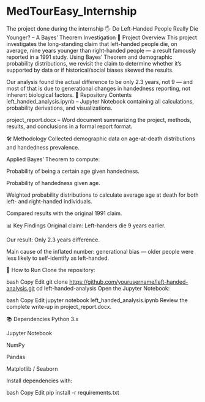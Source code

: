 # MedTourEasy_Internship
The project done during the internship
🖐 Do Left-Handed People Really Die Younger? – A Bayes’ Theorem Investigation
📌 Project Overview
This project investigates the long-standing claim that left-handed people die, on average, nine years younger than right-handed people — a result famously reported in a 1991 study.
Using Bayes’ Theorem and demographic probability distributions, we revisit the claim to determine whether it’s supported by data or if historical/social biases skewed the results.

Our analysis found the actual difference to be only 2.3 years, not 9 — and most of that is due to generational changes in handedness reporting, not inherent biological factors.
📂 Repository Contents
left_handed_analysis.ipynb – Jupyter Notebook containing all calculations, probability derivations, and visualizations.

project_report.docx – Word document summarizing the project, methods, results, and conclusions in a formal report format.

🛠 Methodology
Collected demographic data on age-at-death distributions and handedness prevalence.

Applied Bayes’ Theorem to compute:

Probability of being a certain age given handedness.

Probability of handedness given age.

Weighted probability distributions to calculate average age at death for both left- and right-handed individuals.

Compared results with the original 1991 claim.

📊 Key Findings
Original claim: Left-handers die 9 years earlier.

Our result: Only 2.3 years difference.

Main cause of the inflated number: generational bias — older people were less likely to self-identify as left-handed.

🚀 How to Run
Clone the repository:

bash
Copy
Edit
git clone https://github.com/yourusername/left-handed-analysis.git
cd left-handed-analysis
Open the Jupyter Notebook:

bash
Copy
Edit
jupyter notebook left_handed_analysis.ipynb
Review the complete write-up in project_report.docx.

📚 Dependencies
Python 3.x

Jupyter Notebook

NumPy

Pandas

Matplotlib / Seaborn

Install dependencies with:

bash
Copy
Edit
pip install -r requirements.txt

